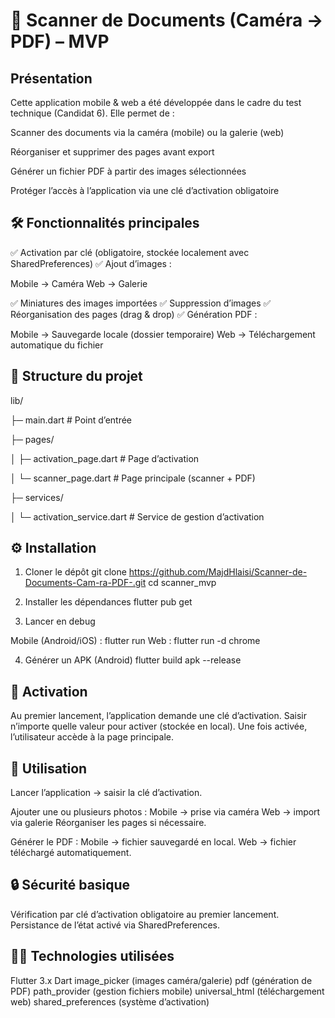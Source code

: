 # 📄 Scanner de Documents (Caméra → PDF) – MVP

## Présentation
Cette application mobile & web a été développée dans le cadre du test technique (Candidat 6).
Elle permet de :

Scanner des documents via la caméra (mobile) ou la galerie (web)

Réorganiser et supprimer des pages avant export

Générer un fichier PDF à partir des images sélectionnées

Protéger l’accès à l’application via une clé d’activation obligatoire
## 🛠️ Fonctionnalités principales
✅ Activation par clé (obligatoire, stockée localement avec SharedPreferences)
✅ Ajout d’images :

Mobile → Caméra
Web → Galerie

✅ Miniatures des images importées
✅ Suppression d’images
✅ Réorganisation des pages (drag & drop)
✅ Génération PDF :

Mobile → Sauvegarde locale (dossier temporaire)
Web → Téléchargement automatique du fichier
## 📂 Structure du projet
lib/

 ├─ main.dart                # Point d’entrée
 
 ├─ pages/
 
 │   ├─ activation_page.dart # Page d’activation
 
 │   └─ scanner_page.dart    # Page principale (scanner + PDF)
 
 ├─ services/
 
 │   └─ activation_service.dart # Service de gestion d’activation
 
## ⚙️ Installation 
1. Cloner le dépôt
git clone https://github.com/MajdHlaisi/Scanner-de-Documents-Cam-ra-PDF-.git
cd scanner_mvp

2. Installer les dépendances
flutter pub get

3. Lancer en debug

Mobile (Android/iOS) :
flutter run
Web :
flutter run -d chrome

4. Générer un APK (Android)
flutter build apk --release
## 🔑 Activation
Au premier lancement, l’application demande une clé d’activation.
Saisir n’importe quelle valeur pour activer (stockée en local).
Une fois activée, l’utilisateur accède à la page principale.

## 📸 Utilisation
Lancer l’application → saisir la clé d’activation.

Ajouter une ou plusieurs photos :
Mobile → prise via caméra
Web → import via galerie
Réorganiser les pages si nécessaire.

Générer le PDF :
Mobile → fichier sauvegardé en local.
Web → fichier téléchargé automatiquement.

## 🔒 Sécurité basique

Vérification par clé d’activation obligatoire au premier lancement.
Persistance de l’état activé via SharedPreferences.

## 🧑‍💻 Technologies utilisées

Flutter 3.x
Dart
image_picker (images caméra/galerie)
pdf (génération de PDF)
path_provider (gestion fichiers mobile)
universal_html (téléchargement web)
shared_preferences (système d’activation)
